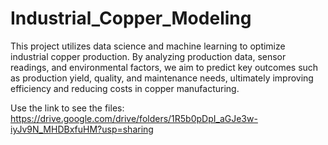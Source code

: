 # Industrial_Copper_Modeling
This project utilizes data science and machine learning to optimize industrial copper production. By analyzing production data, sensor readings, and environmental factors, we aim to predict key outcomes such as production yield, quality, and maintenance needs, ultimately improving efficiency and reducing costs in copper manufacturing.

Use the link to see the files:
https://drive.google.com/drive/folders/1R5b0pDpI_aGJe3w-iyJv9N_MHDBxfuHM?usp=sharing
